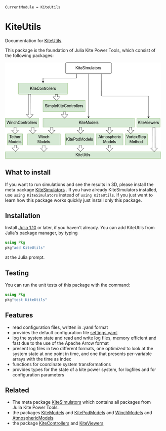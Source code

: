 ```@meta
CurrentModule = KiteUtils
```

# KiteUtils

Documentation for [KiteUtils](https://github.com/ufechner7/KiteUtils.jl).

This package is the foundation of Julia Kite Power Tools, which consist of the following packages:

![Julia Kite Power Tools](kite_power_tools.png)

## What to install
If you want to run simulations and see the results in 3D, please install the meta package  [KiteSimulators](https://github.com/aenarete/KiteSimulators.jl) . If you have already KiteSimulators installed, use `using KiteSimulators` instead of `using KiteUtils`.
If you just want to learn how this package works quickly just install only this package.

## Installation

Install [Julia 1.10](https://ufechner7.github.io/2024/08/09/installing-julia-with-juliaup.html) or later, if you haven't already.  You can add KiteUtils from  Julia's package manager, by typing 
```julia
using Pkg
pkg"add KiteUtils"
``` 
at the Julia prompt.

## Testing
You can run the unit tests of this package with the command:
```julia
using Pkg
pkg"test KiteUtils"
```

## Features
- read configuration files, written in .yaml format
- provides the default configuration file [settings.yaml](https://github.com/ufechner7/KiteUtils.jl/blob/main/data/settings.yaml)
- log the system state and read and write log files, memory efficient and fast due to the use of the Apache Arrow format
- present log files in two different formats, one optimized to look at the system state at one point in time, and one that presents per-variable arrays with the time as index
- functions for coordinate system transformations
- provides types for the state of a kite power system, for logfiles and for configuration parameters

## Related
- The meta package [KiteSimulators](https://github.com/aenarete/KiteSimulators.jl) which contains all packages from Julia Kite Power Tools.
- the packages [KiteModels](https://github.com/ufechner7/KiteModels.jl) and [KitePodModels](https://github.com/aenarete/KitePodModels.jl) and [WinchModels](https://github.com/aenarete/WinchModels.jl) and [AtmosphericModels](https://github.com/aenarete/AtmosphericModels.jl)
- the package [KiteControllers](https://github.com/aenarete/KiteControllers.jl) and [KiteViewers](https://github.com/aenarete/KiteViewers.jl)
